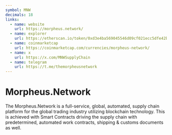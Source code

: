```yaml
---
symbol: MNW
decimals: 18
links:
  - name: website
    url: https://morpheus.network/
  - name: explorer
    url: https://etherscan.io/token/0xd3e4ba569045546d09cf021ecc5dfe42b1d7f6e4
  - name: coinmarketcap
    url: https://coinmarketcap.com/currencies/morpheus-network/
  - name: x
    url: https://x.com/MNWSupplyChain
  - name: telegram
    url: https://t.me/themorpheusnetwork
---
```


# Morpheus.Network

The Morpheus.Network is a full-service, global, automated, supply chain platform for the global trading industry utilizing blockchain technology. This is achieved with Smart Contracts driving the supply chain with predetermined, automated work contracts, shipping & customs documents as well.
